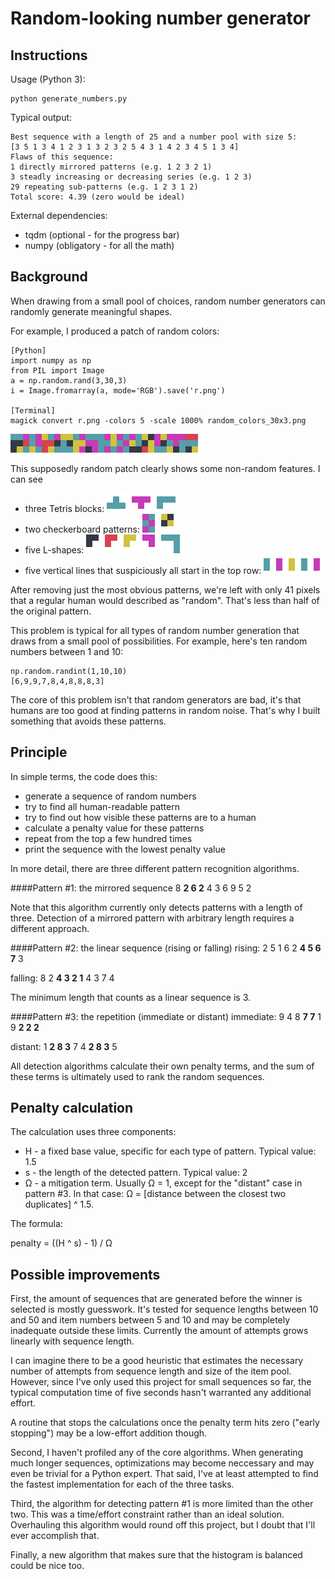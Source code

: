 # Random-looking number generator

## Instructions

Usage (Python 3):

```
python generate_numbers.py
```

Typical output:

```
Best sequence with a length of 25 and a number pool with size 5:
[3 5 1 3 4 1 2 3 1 3 2 3 2 5 4 3 1 4 2 3 4 5 1 3 4]
Flaws of this sequence:
1 directly mirrored patterns (e.g. 1 2 3 2 1)
3 steadly increasing or decreasing series (e.g. 1 2 3)
29 repeating sub-patterns (e.g. 1 2 3 1 2)
Total score: 4.39 (zero would be ideal)
```

External dependencies:

* tqdm (optional - for the progress bar)
* numpy (obligatory - for all the math)


## Background

When drawing from a small pool of choices, random number generators can randomly generate meaningful shapes.

For example, I produced a patch of random colors:

```
[Python]
import numpy as np
from PIL import Image
a = np.random.rand(3,30,3)
i = Image.fromarray(a, mode='RGB').save('r.png')

[Terminal]
magick convert r.png -colors 5 -scale 1000% random_colors_30x3.png
```

![wide patch of randomly colored squares](random_colors_30x3.png)

This supposedly random patch clearly shows some non-random features. I can see

* three Tetris blocks: ![tetris](example_tetris.png)
* two checkerboard patterns: ![checker](example_checker.png)
* five L-shapes: ![l-shapes](example_l-shapes.png)
* five vertical lines that suspiciously all start in the top row: ![lines](example_vertical.png)

After removing just the most obvious patterns, we're left with only 41 pixels that a regular human would described as "random". That's less than half of the original pattern.

This problem is typical for all types of random number generation that draws from a small pool of possibilities. For example, here's ten random numbers between 1 and 10:

```
np.random.randint(1,10,10)
[6,9,9,7,8,4,8,8,8,3]
```

The core of this problem isn't that random generators are bad, it's that humans are too good at finding patterns in random noise. That's why I built something that avoids these patterns.

## Principle

In simple terms, the code does this:

* generate a sequence of random numbers
* try to find all human-readable pattern
* try to find out how visible these patterns are to a human
* calculate a penalty value for these patterns
* repeat from the top a few hundred times
* print the sequence with the lowest penalty value

In more detail, there are three different pattern recognition algorithms.

####Pattern #1: the mirrored sequence
8 **2 6 2** 4 3 6 9 5 2

Note that this algorithm currently only detects patterns with a length of three. Detection of a mirrored pattern with arbitrary length requires a different approach.

####Pattern #2: the linear sequence (rising or falling)
rising: 2 5 1 6 2 **4 5 6 7** 3

falling: 8 2 **4 3 2 1** 4 3 7 4

The minimum length that counts as a linear sequence is 3.

####Pattern #3: the repetition (immediate or distant)
immediate: 9 4 8 **7 7** 1 9 **2 2 2**

distant: 1 **2 8 3** 7 4 **2 8 3** 5

All detection algorithms calculate their own penalty terms, and the sum of these terms is ultimately used to rank the random sequences.

## Penalty calculation

The calculation uses three components:

* H - a fixed base value, specific for each type of pattern. Typical value: 1.5
* s - the length of the detected pattern. Typical value: 2
* Ω - a mitigation term. Usually Ω = 1, except for the "distant" case in pattern #3. In that case: Ω = [distance between the closest two duplicates] ^ 1.5.

The formula:

penalty = ((H ^ s) - 1) / Ω

## Possible improvements

First, the amount of sequences that are generated before the winner is selected is mostly guesswork. It's tested for sequence lengths between 10 and 50 and item numbers between 5 and 10 and may be completely inadequate outside these limits. Currently the amount of attempts grows linearly with sequence length.

I can imagine there to be a good heuristic that estimates the necessary number of attempts from sequence length and size of the item pool. However, since I've only used this project for small sequences so far, the typical computation time of five seconds hasn't warranted any additional effort.

A routine that stops the calculations once the penalty term hits zero ("early stopping") may be a low-effort addition though.

Second, I haven't profiled any of the core algorithms. When generating much longer sequences, optimizations may become neccessary and may even be trivial for a Python expert. That said, I've at least attempted to find the fastest implementation for each of the three tasks.

Third, the algorithm for detecting pattern #1 is more limited than the other two. This was a time/effort constraint rather than an ideal solution. Overhauling this algorithm would round off this project, but I doubt that I'll ever accomplish that.

Finally, a new algorithm that makes sure that the histogram is balanced could be nice too. 